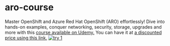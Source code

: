 # aro-course
Master OpenShift and Azure Red Hat OpenShift (ARO) effortlessly! Dive into hands-on examples, conquer networking, security, storage, upgrades and more with this [course available on Udemy.](https://go.courscape.com/aro-discount) You can have it at [a discounted price using this link.](https://go.courscape.com/aro-discount)
[![try 1](https://github.com/AndreiBarbu95/aro-course/assets/117741767/ead2bedf-1722-42e5-a850-353ee06954ec)](https://go.courscape.com/aro-discount)
